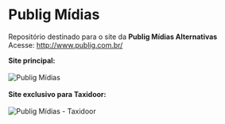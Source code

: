 # Publig Mídias
Repositório destinado para o site da <b>Publig Mídias Alternativas</b><br>
Acesse: http://www.publig.com.br/ <br>

<b>Site principal:</b><br><br>
![Publig Mídias](http://www.publig.com.br/assets/img/publig02.jpg "Optional title")
<br><br>
<b>Site exclusivo para Taxidoor:</b><br><br>
![Publig Mídias - Taxidoor](http://www.publig.com.br/assets/img/publig03.jpg "Optional title")
